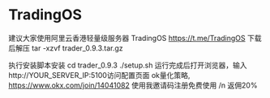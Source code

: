 # TradingOS
建议大家使用阿里云香港轻量级服务器
TradingOS
https://t.me/TradingOS
下载后解压
tar -xzvf trader_0.9.3.tar.gz

执行安装脚本安装
cd trader_0.9.3
./setup.sh
运行完成后打开浏览器，输入http://YOUR_SERVER_IP:5100访问配置页面
ok量化策略,
https://www.okx.com/join/14041082
使用我邀请码注册免费使用 /n
返佣20%
